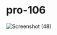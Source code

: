 # pro-106

![Screenshot (48)](https://user-images.githubusercontent.com/73591403/134529570-e39705f0-a7b2-4eb5-808d-6056a4ba3385.png)
